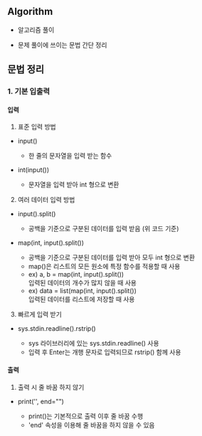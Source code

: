 ## Algorithm
- 알고리즘 풀이


- 문제 풀이에 쓰이는 문법 간단 정리

## 문법 정리

### 1. 기본 입출력

#### 입력
1. 표준 입력 방법
- input()


  - 한 줄의 문자열을 입력 받는 함수
- int(input())


  - 문자열을 입력 받아 int 형으로 변환


2. 여러 데이터 입력 방법
 - input().split()


   - 공백을 기준으로 구분된 데이터를 입력 받음 (위 코드 기준)
 - map(int, input().split())


   - 공백을 기준으로 구분된 데이터를 입력 받아 모두 int 형으로 변환
   - map()은 리스트의 모든 원소에 특정 함수를 적용할 때 사용
   - ex) a, b = map(int, input().split())  
     입력된 데이터의 개수가 많지 않을 때 사용
   - ex) data = list(map(int, input().split())  
     입력된 데이터를 리스트에 저장할 때 사용
     
     
3. 빠르게 입력 받기
 - sys.stdin.readline().rstrip()


   - sys 라이브러리에 있는 sys.stdin.readline() 사용
   - 입력 후 Enter는 개행 문자로 입력되므로 rstrip() 함께 사용


#### 출력
1. 출력 시 줄 바꿈 하지 않기
 - print('', end="")


   - print()는 기본적으로 출력 이후 줄 바꿈 수행
   - 'end' 속성을 이용해 줄 바꿈을 하지 않을 수 있음
